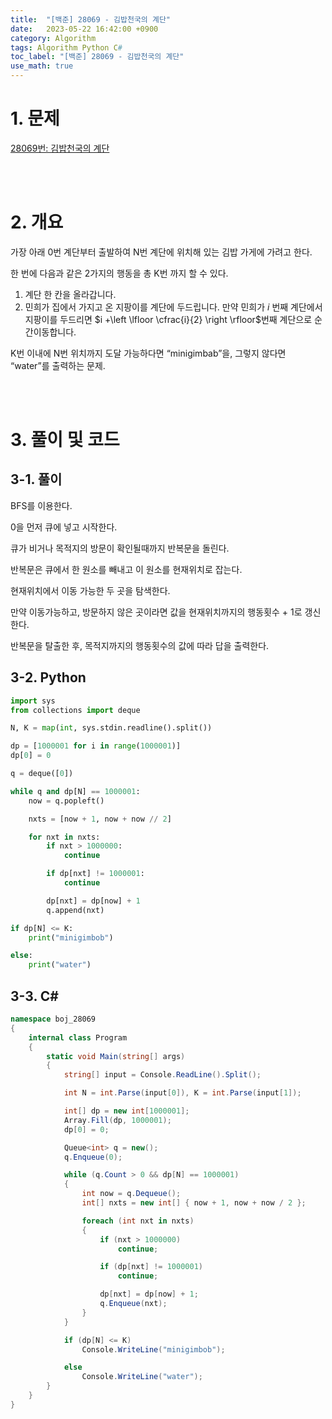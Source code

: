 ```yaml
---
title:  "[백준] 28069 - 김밥천국의 계단"
date:   2023-05-22 16:42:00 +0900
category: Algorithm
tags: Algorithm Python C#
toc_label: "[백준] 28069 - 김밥천국의 계단"
use_math: true
---
```


# 1. 문제
[28069번: 김밥천국의 계단](https://www.acmicpc.net/problem/28069)


<br/>
<br/>

# 2. 개요
가장 아래 0번 계단부터 출발하여 N번 계단에 위치해 있는 김밥 가게에 가려고 한다.

한 번에 다음과 같은 2가지의 행동을 총 K번 까지 할 수 있다.

1. 계단 한 칸을 올라갑니다.
2. 민희가 집에서 가지고 온 지팡이를 계단에 두드립니다. 만약 민희가 $i$ 번째 계단에서 지팡이를 두드리면 $i +\left \lfloor \cfrac{i}{2} \right \rfloor$번째 계단으로 순간이동합니다.

K번 이내에 N번 위치까지 도달 가능하다면 “minigimbab”을, 그렇지 않다면 “water”를 출력하는 문제.

<br/>
<br/>

# 3. 풀이 및 코드
## 3-1. 풀이
BFS를 이용한다.

0을 먼저 큐에 넣고 시작한다.

큐가 비거나 목적지의 방문이 확인될때까지 반복문을 돌린다.

반복문은 큐에서 한 원소를 빼내고 이 원소를 현재위치로 잡는다.

현재위치에서 이동 가능한 두 곳을 탐색한다.

만약 이동가능하고, 방문하지 않은 곳이라면 값을 현재위치까지의 행동횟수 + 1로 갱신한다.

반복문을 탈출한 후, 목적지까지의 행동횟수의 값에 따라 답을 출력한다.

## 3-2. Python

```python
import sys
from collections import deque

N, K = map(int, sys.stdin.readline().split())

dp = [1000001 for i in range(1000001)]
dp[0] = 0

q = deque([0])

while q and dp[N] == 1000001:
    now = q.popleft()

    nxts = [now + 1, now + now // 2]

    for nxt in nxts:
        if nxt > 1000000:
            continue

        if dp[nxt] != 1000001:
            continue

        dp[nxt] = dp[now] + 1
        q.append(nxt)

if dp[N] <= K:
    print("minigimbob")

else:
    print("water")
```

## 3-3. C#

```csharp
namespace boj_28069
{
    internal class Program
    {
        static void Main(string[] args)
        {
            string[] input = Console.ReadLine().Split();

            int N = int.Parse(input[0]), K = int.Parse(input[1]);

            int[] dp = new int[1000001];
            Array.Fill(dp, 1000001);
            dp[0] = 0;

            Queue<int> q = new();
            q.Enqueue(0);

            while (q.Count > 0 && dp[N] == 1000001)
            {
                int now = q.Dequeue();
                int[] nxts = new int[] { now + 1, now + now / 2 };

                foreach (int nxt in nxts)
                {
                    if (nxt > 1000000)
                        continue;

                    if (dp[nxt] != 1000001)
                        continue;

                    dp[nxt] = dp[now] + 1;
                    q.Enqueue(nxt);
                }
            }

            if (dp[N] <= K)
                Console.WriteLine("minigimbob");

            else
                Console.WriteLine("water");
        }
    }
}
```
